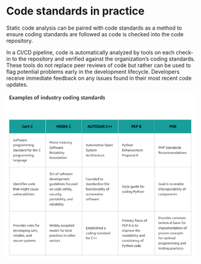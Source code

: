 # Code standards in practice

Static code analysis can be paired with code standards as a method to ensure coding standards are followed as code is checked into the code repository. 

In a CI/CD pipeline, code is automatically analyzed by tools on each check-in to the repository and verified against the organization’s coding standards. These tools do not replace peer reviews of code but rather can be used to flag potential problems early in the development lifecycle. Developers receive immediate feedback on any issues found in their most recent code updates.

![alt text](<../../images/code standard.png>)
